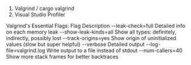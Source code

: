 1. Valgrind / cargo valgrind
2. Visual Studio Profiler

Valgrind's Essential Flags:
Flag	                    Description
--leak-check=full	        Detailed info on each memory leak
--show-leak-kinds=all	    Show all types: definitely, indirectly, possibly lost
--track-origins=yes	        Show origin of uninitialized values (slow but super helpful)
--verbose	                Detailed output
--log-file=valgrind.log	    Write output to a file instead of stdout
--num-callers=40	        Show more stack frames for better backtraces
